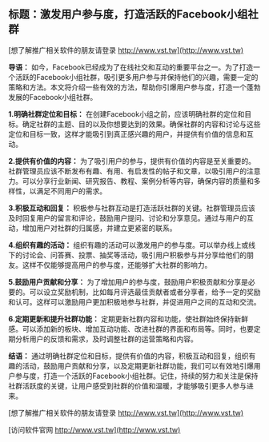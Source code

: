 ## **标题：激发用户参与度，打造活跃的Facebook小组社群**

[想了解推广相关软件的朋友请登录 http://www.vst.tw](http://www.vst.tw)

**导语：**
如今，Facebook已经成为了在线社交和互动的重要平台之一。为了打造一个活跃的Facebook小组社群，吸引更多用户参与并保持他们的兴趣，需要一定的策略和方法。本文将介绍一些有效的方法，帮助你引爆用户参与度，打造一个蓬勃发展的Facebook小组社群。

**1.明确社群定位和目标：**
在创建Facebook小组之前，应该明确社群的定位和目标。确定社群的主题、目的以及你想要达到的效果。确保社群的内容和讨论与这些定位和目标一致，这样才能吸引到真正感兴趣的用户，并提供有价值的信息和互动。

**2.提供有价值的内容：**
为了吸引用户的参与，提供有价值的内容是至关重要的。社群管理员应该不断发布有趣、有用、有启发性的帖子和文章，以吸引用户的注意力。可以分享行业新闻、研究报告、教程、案例分析等内容，确保内容的质量和多样性，以满足不同用户的需求。

**3.积极互动和回复：**
积极参与社群互动是打造活跃社群的关键。社群管理员应该及时回复用户的留言和评论，鼓励用户提问、讨论和分享意见。通过与用户的互动，增加用户对社群的归属感，并建立更紧密的联系。

**4.组织有趣的活动：**
组织有趣的活动可以激发用户的参与度。可以举办线上或线下的讨论会、问答赛、投票、抽奖等活动，吸引用户积极参与并分享给他们的朋友。这样不仅能够提高用户的参与度，还能够扩大社群的影响力。

**5.鼓励用户贡献和分享：**
为了增加用户的参与度，鼓励用户积极贡献和分享是必要的。可以设立奖励机制，比如每月评选最佳贡献者或者分享者，给予一定的奖励和认可。这样可以激励用户更加积极地参与社群，并促进用户之间的互动和交流。

**6.定期更新和提升社群功能：**
定期更新社群内容和功能，使社群始终保持新鲜感。可以添加新的板块、增加互动功能、改进社群的界面和布局等。同时，也要定期分析用户的反馈和需求，及时调整社群的运营策略和内容。

**结语：**
通过明确社群定位和目标，提供有价值的内容，积极互动和回复，组织有趣的活动，鼓励用户贡献和分享，以及定期更新社群功能，我们可以有效地引爆用户参与度，打造一个活跃的Facebook小组社群。记住，持续的努力和关注是保持社群活跃度的关键，让用户感受到社群的价值和温暖，才能够吸引更多人参与进来。

[想了解推广相关软件的朋友请登录 http://www.vst.tw](http://www.vst.tw)


[访问软件官网 http://www.vst.tw](http://www.vst.tw)
